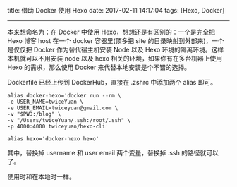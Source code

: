 title: 借助 Docker 使用 Hexo
date: 2017-02-11 14:17:04
tags: [Hexo, Docker]

---
本来想命名为：在 Docker 中使用 Hexo，想想还是有区别的：一个是完全把 Hexo 博客 host 在一个 docker 容器里(顶多把 site 的目录映射到外部来)，一个是仅仅把 Docker 作为替代宿主机安装 Node 以及 Hexo 环境的隔离环境。这样本机就可以不用安装 node 以及 hexo 相关的环境，如果你有在多台机器上使用 Hexo 的需求，那么使用 Docker 来代替本地安装是个不错的选择。

<!--more-->

Dockerfile 已经上传到 DockerHub，直接在 .zshrc 中添加两个 alias 即可。

    alias docker-hexo='docker run --rm \
    -e USER_NAME=twiceYuan \
    -e USER_EMAIL=twiceyuan@gmail.com \
    -v "$PWD:/blog" \
    -v "/Users/twiceYuan/.ssh:/root/.ssh" \
    -p 4000:4000 twiceyuan/hexo-cli'
    
    alias hexo='docker-hexo hexo'

其中，替换掉 username 和 user email 两个变量，替换掉 .ssh 的路径就可以了。

使用时和在本地时一样。